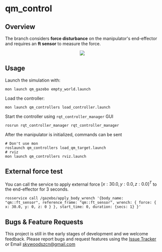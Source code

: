 # qm_control

## Overview

The branch considers **force disturbance** on the manipulator's end-effector and requires an **ft sensor** to measure the force.

<div align=center><img src="./docs/force.gif"></div>

## Usage

Launch the simulation with:

```
mon launch qm_gazebo empty_world.launch
```

Load the controller:

```
mon launch qm_controllers load_controller.launch
```

Start the controller using `rqt_controller_manager` GUI

```
rosrun rqt_controller_manager rqt_controller_manager
```

After the manipulator is initialized, commands can be sent

```
# Don't use mon
roslaunch qm_controllers load_qm_target.launch 
# rviz
mon launch qm_controllers rviz.launch
```

## External force test

You can call the service to apply external force $[x: 30.0, y: 0.0, z: 0.0]^T$ to the end-effector for 3 seconds.

```
rosservice call /gazebo/apply_body_wrench '{body_name: "qm::ft_sensor", reference_frame: "qm::ft_sensor", wrench: { force: { x: 30.0, y: 0, z: 0 } }, start_time: 0, duration: {secs: 1} }'
```

## Bugs & Feature Requests

This project is still in the early stages of development and we welcome feedback.  Please report bugs and request features using the [Issue Tracker](https://github.com/skywoodsz/qm_control/issues) or Email skywoodszcn@gmail.com
